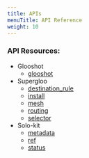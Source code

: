 ```yaml
---
title: APIs
menuTitle: API Reference
weight: 10
---
```


### API Resources:

- Glooshot
  - [glooshot](github.com/solo-io/glooshot/api/v1/glooshot.proto.sk)
- Supergloo
  - [destination_rule](github.com/solo-io/supergloo/api/external/istio/networking/v1alpha3/destination_rule.proto.sk)
  - [install](github.com/solo-io/supergloo/api/v1/install.proto.sk)
  - [mesh](github.com/solo-io/supergloo/api/v1/mesh.proto.sk)
  - [routing](github.com/solo-io/supergloo/api/v1/routing.proto.sk)
  - [selector](github.com/solo-io/supergloo/api/v1/selector.proto.sk)
- Solo-kit
  - [metadata](github.com/solo-io/solo-kit/api/v1/metadata.proto.sk)
  - [ref](github.com/solo-io/solo-kit/api/v1/ref.proto.sk)
  - [status](github.com/solo-io/solo-kit/api/v1/status.proto.sk)
